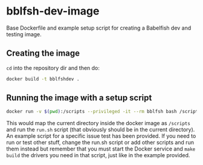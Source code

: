 # bblfsh-dev-image
Base Dockerfile and example setup script for creating a Babelfish dev and testing image.

## Creating the image
`cd` into the repository dir and then do:
```bash
docker build -t bblfshdev .
```

## Running the image with a setup script

```bash
docker run -v $(pwd):/scripts --privileged -it --rm bblfsh bash /scripts/run.sh
```

This would map the current directory inside the docker image as `/scripts` and run the `run.sh` script (that obviously should be
in the current directory). An example script for a specific issue test has been provided. If you need to run or test other stuff,
change the run.sh script or add other scripts and run them instead but remember that you must start the Docker service and `make build` 
the drivers you need in that script, just like in the example provided.
